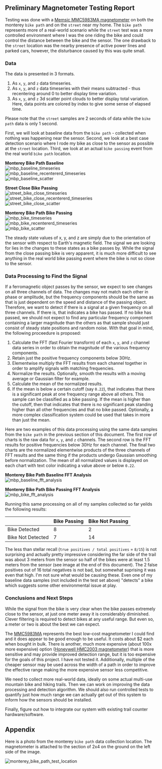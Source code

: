 ## Preliminary Magnetometer Testing Report

Testing was done with a [Memsic MMC5983MA magnetometer](./datasheets/Memsic_09102019_MMC5983MA_Datasheet_Rev_A-1635338.pdf) on both the monterey `bike path` and on the `street` near my home. The `bike path` represents more of a real-world scenario while the `street` test was a more controlled environment where I was the one riding the bike and could control the distance between the bike and the sensor. The one drawback to the `street` location was the nearby presence of active power lines and parked cars, however, the disturbance caused by this was quite small.



### Data

The data is presented in 3 formats.
1. As `x`, `y`, and `z` data timeseries.
1. As `x`, `y`, and `z` data timeseries with their means subtracted - thus recentering around 0 to better display time variation.
1. As `x`, `y`, and `z` 3d scatter point clouds to better display total variation. Here, data points are colored by index to give some sense of elapsed time.

Please note that the `street` samples are 2 seconds of data while the `bike path` data is only 1 second.

First, we will look at baseline data from the `bike path` - collected when nothing was happening near the sensor. Second, we look at a best case detection scenario where I rode my bike as close to the sensor as possible at the `street` location. Third, we look at an actual `bike passing` event from the real world `bike path` location.

**Monterey Bike Path Baseline**  
![mbp_baseline_timeseries](./assets/mbp_baseline_timeseries.png)  
![mbp_baseline_recentererd_timeseries](./assets/mbp_baseline_recentered_timeseries.png)  
![mbp_baseline_scatter](./assets/mbp_baseline_scatter.png)  

**Street Close Bike Passing**  
![street_bike_close_timeseries](./assets/street_bike_close_timeseries.png)  
![street_bike_close_recentererd_timeseries](./assets/street_bike_close_recentered_timeseries.png)  
![street_bike_close_scatter](./assets/street_bike_close_scatter.png) 

**Monterey Bike Path Bike Passing**  
![mbp_bike_timeseries](./assets/mbp_bike_timeseries.png)  
![mbp_bike_recentererd_timeseries](./assets/mbp_bike_recentered_timeseries.png)  
![mbp_bike_scatter](./assets/mbp_bike_scatter.png)  

The steady state values of x, y, and z are simply due to the orientation of the sensor with respect to Earth's magnetic field. The signal we are looking for lies in the changes to these states as a bike passes by. While the signal from the close passing bike is very apparent, it is much more difficult to see anything in the real world bike passing event where the bike is not so close to the sensor.

### Data Processing to Find the Signal

If a ferromagnetic object passes by the sensor, we expect to see changes on all three channels of data. The changes may not match each other in phase or amplitude, but the frequency components should be the same as that is just dependent on the speed and distance of the passing object. Therefore, we want to detect if there is a signal at a given frequency on all three channels. If there is, that indicates a bike has passed. If no bike has passed, we should not expect to find any particular frequency component containing a larger magnitude than the others as that sample should just consist of steady state positions and random noise. With that goal in mind, the following proceedure is proposed:

1. Calculate the FFT (fast Fourier transform) of each `x`, `y`, and `z` channel data series in order to obtain the magnitude of the various frequency components.
1. Retain just the positive frequency components below 30Hz.
1. Elementwise multiply the FFT results from each channel together in order to amplify signals with matching frequencies.
1. Normalize the results. Optionally, smooth the results with a moving average or Gaussian filter for example.
1. Calculate the mean of the normalized results.
1. If the mean is below a certain cutoff (say `0.22`), that indicates that there is a significant peak at one frequency range above all others. This sample can be classified as a bike passing. If the mean is higher than the cutoff, then that indicates that there is no significant peak standing higher than all other frequencies and that no bike passed. Optionally, a more complex classification system could be used that takes in more than just the mean.

Here are two examples of this data processing using the same data samples from the `bike path` in the previous section of this document. The first row of charts is the raw data for `x`, `y`, and `z` channels. The second row is the FFT results for positive frequencies below 30Hz for each channel. The final two charts are the normalized elementwise products of the three channels of FFT results and the same thing if the products undergo Gaussian smoothing before normalization. The mean of all normalized values is displayed on each chart with text color indicating a value above or below `0.22`.

**Monterey Bike Path Baseline FFT Analysis**  
![mbp_baseline_fft_analysis](./assets/mbp_baseline_fft_analysis.png)  

**Monterey Bike Path Bike Passing FFT Analysis**  
![mbp_bike_fft_analysis](./assets/mbp_bike_fft_analysis.png)  

Running this same processing on all of my samples collected so far yeilds the following results:

|  |Bike Passing| Bike Not Passing  |
|--|--|--|
|Bike Detected|8|2|
|Bike Not Detected|7|14|

The less than stellar recall (`true positives / total positives` = `8/15`) is not surprising and actually pretty impressive considering the far side of the trail was about 3 meters from the sensor so half of the bikes were at least 1.5 meters from the sensor (see image at the end of this document). The 2 false positives out of 16 total negatives is not bad, but somewhat suprising it was even that high. I'm not sure what would be causing these. Even one of my baseline data samples (not included in the test set above) "detects" a bike which suggests some other environmental issue at play.

### Conclusions and Next Steps

While the signal from the bike is very clear when the bike passes extremely close to the sensor, at just one meter away it is considerably diminished. Clever filtering is required to detect bikes at any useful range. But even so, a meter or two is about the best we can expect.

The [MMC5983MA](./datasheets/Memsic_09102019_MMC5983MA_Datasheet_Rev_A-1635338.pdf) represents the best low-cost magnetometer I could find and it does appear to be good enough to be useful. It costs about $2 each when bought in bulk. There is another, much more expensive (about 100x more expensive) option ([Honeywell HMC2003 magnetometer](./datasheets/HMC2003.pdf)) that is more sensitive and may provide improved detection range, but it is too expensive for the goals of this project. I have not tested it. Additionally, multiple of the cheaper sensor may be used across the width of a path in order to improve the effective range making the more expensive sensor less competitive.

We need to collect more real-world data, ideally on some actual multi-use mountain bike and hiking trails. Then we can work on improving the data processing and detection algorithm. We should also run controlled tests to quantify just how much range we can actually get out of this system to inform how the sensors should be installed.

Finally, figure out how to integrate our system with existing trail counter hardware/software.

## Appendix

Here is a photo from the monterey `bike path` data collection location. The magnetometer is attached to the section of 2x4 on the ground on the left side of the image.

![monterey_bike_path_test_location](../proof_of_concept_data_samples/volleyball2.jpg)  
